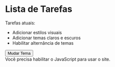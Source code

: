 <!DOCTYPE html>
<html lang="en" dir="ltr">

<head>
    <meta charset="utf-8">
    <title>Primeiro exercício WEB</title>
    <link rel="stylesheet" href="main.css">
</head>

<body class="light-theme">
    <h1>Lista de Tarefas</h1>
    <p id="msg">Tarefas atuais:</p>
    <ul>
        <li class="list ">Adicionar estilos visuais</li>
        <li class="list ">Adicionar temas claros e escuros</li>
        <li>Habilitar alternância de temas</li>
    </ul>
    <div>
        <button class="button">Mudar Tema</button>
    </div>
    <script src="app.js " type="text/javascript " charset="utf-8 "></script>
    <noscript>Você precisa habilitar o JavaScript para usar o site.</noscript>
</body>

</html>